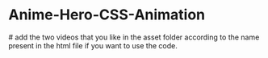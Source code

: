 ﻿# Anime-Hero-CSS-Animation
﻿# add the two videos that you like in the asset folder according to the name present in the html file if you want to use the code.
